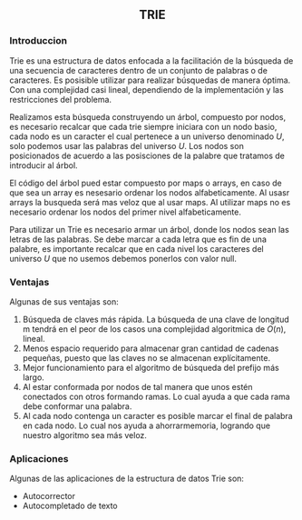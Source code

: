 <div align="center">
  
  ## TRIE
 
 
    
</div>

### Introduccion
 
</ol>
    Trie es una estructura de datos enfocada a la facilitación de la búsqueda de una secuencia de caracteres dentro de un conjunto de palabras o de caracteres. Es posisible utilizar para realizar búsquedas de manera óptima. Con una complejidad casi lineal, dependiendo de la implementación y las restricciones del problema.
    
Realizamos esta búsqueda construyendo un árbol, compuesto por nodos, es necesario recalcar que cada trie siempre iniciara con un nodo basio, cada nodo es un caracter el cual pertenece a un universo denominado $U$, solo podemos usar las palabras del universo $U$. Los nodos son posicionados de acuerdo a las posisciones de la palabre que tratamos de introducir al árbol.

El código del árbol pued estar compuesto por maps o arrays, en caso de que sea un array es nesesario ordenar los nodos alfabeticamente. Al usasr arrays la busqueda será mas veloz que al usar maps. Al utilizar maps no es necesario ordenar los nodos del primer nivel alfabeticamente.

Para utilizar un Trie es necesario armar un árbol, donde los nodos sean las letras de las palabras. Se debe marcar a cada letra que es fin de una palabre, es importante recalcar que en cada nivel los caracteres del universo $U$ que no usemos debemos ponerlos con valor null.

### Ventajas
Algunas de sus ventajas son:

1) Búsqueda de claves más rápida. La búsqueda de una clave de longitud m tendrá en el peor de los casos una complejidad algoritmica de $O(n)$, lineal.
2) Menos espacio requerido para almacenar gran cantidad de cadenas pequeñas, puesto que las claves no se almacenan explícitamente.
3) Mejor funcionamiento para el algoritmo de búsqueda del prefijo más largo.
4) Al estar conformada por nodos de tal manera que unos estén conectados con otros formando ramas. Lo cual ayuda a que cada rama debe conformar una palabra.
5) Al cada nodo contenga un caracter es posible marcar el final de palabra en cada nodo. Lo cual nos ayuda a ahorrarmemoria, logrando que nuestro algoritmo sea más veloz.

### Aplicaciones
Algunas de las aplicaciones de la estructura de datos Trie son:

* Autocorrector
* Autocompletado de texto
</div>
